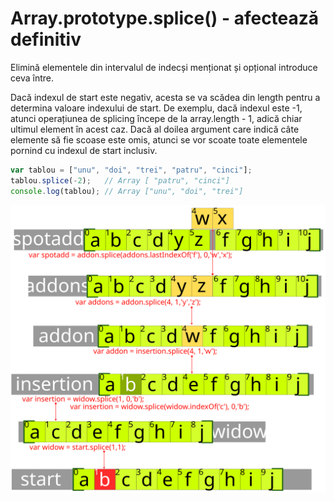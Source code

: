 # Array.prototype.splice() - afectează definitiv

Elimină elementele din intervalul de indecși menționat și opțional introduce ceva între.

Dacă indexul de start este negativ, acesta se va scădea din length pentru a determina valoare indexului de start. De exemplu, dacă indexul este -1, atunci operațiunea de splicing începe de la array.length - 1, adică chiar ultimul element în acest caz. Dacă al doilea argument care indică câte elemente să fie scoase este omis, atunci se vor scoate toate elementele pornind cu indexul de start inclusiv.

```js
var tablou = ["unu", "doi", "trei", "patru", "cinci"];
tablou.splice(-2);   // Array [ "patru", "cinci"]
console.log(tablou); // Array ["unu", "doi", "trei"]
```

![](splicingArrayuri.svg)
